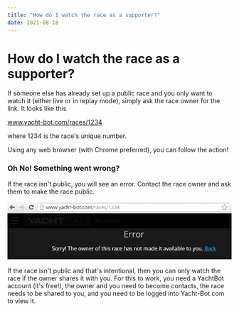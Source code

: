 ```yaml
---
title: "How do I watch the race as a supporter?"
date: 2021-08-18
---
```

# How do I watch the race as a supporter?

If someone else has already set up a public race and you only want to watch it (either live or in replay mode), simply ask the race owner for the link. It looks like this

  

www.yacht-bot.com/races/1234

  

where 1234 is the race's unique number.

Using any web browser (with Chrome preferred), you can follow the action!

  

### Oh No! Something went wrong?

If the race isn't public, you will see an error. Contact the race owner and ask them to make the race public.

  

<img src="../../../assets/images/blob1446534470585.png" alt=""  />

  

  

If the race isn't public and that's intentional, then you can only watch the race if the owner shares it with you. For this to work, you need a YachtBot account (it's free!), the owner and you need to become contacts, the race needs to be shared to you, and you need to be logged into Yacht-Bot.com to view it.